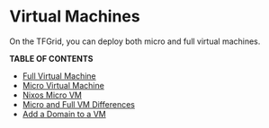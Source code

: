 <h1> Virtual Machines </h2>

On the TFGrid, you can deploy both micro and full virtual machines.

**TABLE OF CONTENTS**

- [Full Virtual Machine](./fullVm.md)
- [Micro Virtual Machine](./vm.md)
- [Nixos Micro VM](./nixos_micro.md)
- [Micro and Full VM Differences ](./vm_differences.md)
- [Add a Domain to a VM](./add_domain.md)